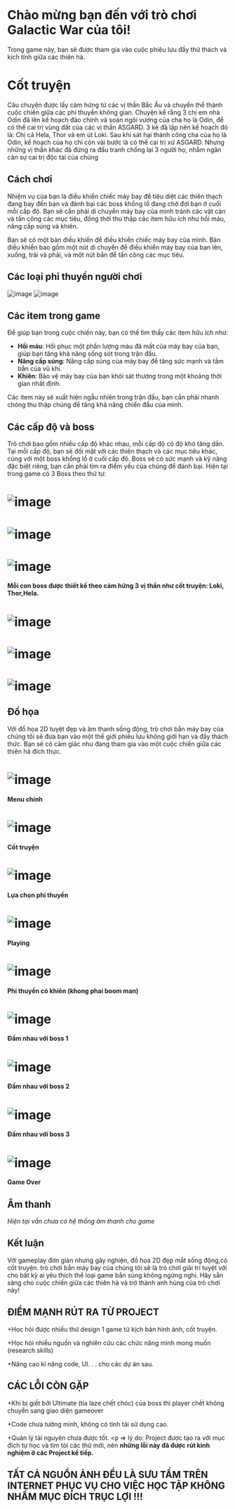 # Chào mừng bạn đến với trò chơi Galactic War của tôi!

Trong game này, bạn sẽ được tham gia vào cuộc phiêu lưu đầy thử thách và kịch tính giữa các thiên hà.
# Cốt truyện
Câu chuyện được lấy cảm hứng từ các vị thần Bắc Âu và chuyển thể thành cuộc chiến giữa các phi thuyền không gian.
Chuyện kể rằng 3 chị em nhà Odin đã lên kế hoạch đảo chính và soán ngôi vương của cha họ là Odin, để có thể cai trị vùng đất của các vị thần ASGARD.
3 kẻ đã lập nên kế hoạch đó là: Chị cả Hela, Thor và em út Loki.
Sau khi sát hại thành công cha của họ là Odin, kế hoạch của họ chỉ còn vài bước là có thể cai trị xứ ASGARD.
Nhưng những vị thần khác đã đứng ra đấu tranh chống lại 3 người họ, nhằm ngăn cản sự cai trị độc tài của chúng

## Cách chơi

Nhiệm vụ của bạn là điều khiển chiếc máy bay để tiêu diệt các thiên thạch đang bay đến bạn và đánh bại các boss khổng lồ đang chờ đợi bạn ở cuối mỗi cấp độ. Bạn sẽ cần phải di chuyển máy bay của mình tránh các vật cản và tấn công các mục tiêu, đồng thời thu thập các item hữu ích như hồi máu, nâng cấp súng và khiên.

Bạn sẽ có một bàn điều khiển để điều khiển chiếc máy bay của mình. Bàn điều khiển bao gồm một nút di chuyển để điều khiển máy bay của bạn lên, xuống, trái và phải, và một nút bắn để tấn công các mục tiêu.
## Các loại phi thuyền người chơi
![image](https://github.com/IAmMinhKhoa/-galactic-war/assets/88275892/9d966661-d93e-4688-acf1-058732b34a38)
![image](https://github.com/IAmMinhKhoa/-galactic-war/assets/88275892/9f5ae33d-58c2-41ad-b5f4-c020c2d476cb)

## Các item trong game

Để giúp bạn trong cuộc chiến này, bạn có thể tìm thấy các item hữu ích như:

- **Hồi máu**: Hồi phục một phần lượng máu đã mất của máy bay của bạn, giúp bạn tăng khả năng sống sót trong trận đấu.
- **Nâng cấp súng**: Nâng cấp súng của máy bay để tăng sức mạnh và tầm bắn của vũ khí.
- **Khiên**: Bảo vệ máy bay của bạn khỏi sát thương trong một khoảng thời gian nhất định.

Các item này sẽ xuất hiện ngẫu nhiên trong trận đấu, bạn cần phải nhanh chóng thu thập chúng để tăng khả năng chiến đấu của mình.

## Các cấp độ và boss

Trò chơi bao gồm nhiều cấp độ khác nhau, mỗi cấp độ có độ khó tăng dần. Tại mỗi cấp độ, bạn sẽ đối mặt với các thiên thạch và các mục tiêu khác, cùng với một boss khổng lồ ở cuối cấp độ. Boss sẽ có sức mạnh và kỹ năng đặc biệt riêng, bạn cần phải tìm ra điểm yếu của chúng để đánh bại.
Hiện tại trong game có 3 Boss theo thứ tự:
# ![image](https://github.com/IAmMinhKhoa/-galactic-war/assets/88275892/34afecaf-59c0-4d2d-aa7a-9dd34ddaf957)
# ![image](https://github.com/IAmMinhKhoa/-galactic-war/assets/88275892/c2463194-7ef6-4219-9c41-b3ca396c37a2)
# ![image](https://github.com/IAmMinhKhoa/-galactic-war/assets/88275892/801503bf-9efe-4469-87a0-f222f94db0dd)
**Mỗi con boss được thiết kế theo cảm hứng 3 vị thần như cốt truyện: Loki, Thor,Hela.**
# ![image](https://github.com/IAmMinhKhoa/-galactic-war/assets/88275892/acfe8e41-e833-436a-9f2d-734cb29b6eb3)
# ![image](https://github.com/IAmMinhKhoa/-galactic-war/assets/88275892/9d4a0c03-c79e-46b0-8fae-b5337c1a9091)
# ![image](https://github.com/IAmMinhKhoa/-galactic-war/assets/88275892/6c746c81-6acd-4757-a87c-d3382b34c3d7)

## Đồ họa
Với đồ họa 2D tuyệt đẹp và âm thanh sống động, trò chơi bắn máy bay của chúng tôi sẽ đưa bạn vào một thế giới phiêu lưu không giới hạn và đầy thách thức. Bạn sẽ có cảm giác như đang tham gia vào một cuộc chiến giữa các thiên hà đích thực.
# ![image](https://github.com/IAmMinhKhoa/-galactic-war/assets/88275892/832017bf-2984-41c9-a91a-7d0b2c50cfc1)
**Menu chính**
# ![image](https://github.com/IAmMinhKhoa/-galactic-war/assets/88275892/61047816-fb77-48c5-83b4-71c35d779a5d)
**Cốt truyện**
# ![image](https://github.com/IAmMinhKhoa/-galactic-war/assets/88275892/ccd5f211-6957-4290-bcd2-b60087bf2c51)
**Lựa chọn phi thuyền**
# ![image](https://github.com/IAmMinhKhoa/-galactic-war/assets/88275892/756623d9-10ce-406d-88ff-c9da303dfacb)
**Playing**
# ![image](https://github.com/IAmMinhKhoa/-galactic-war/assets/88275892/f5c73a6d-aeb5-4dc6-8717-c0e4713a6675)
**Phi thuyền có khiên (khong phai boom man)**
# ![image](https://github.com/IAmMinhKhoa/-galactic-war/assets/88275892/c52ac8d6-24c3-4182-bf16-020398c6454a)
**Đấm nhau với boss 1**
# ![image](https://github.com/IAmMinhKhoa/-galactic-war/assets/88275892/181df65f-37f4-4a74-af2f-c5ea739823da)
**Đấm nhau với boss 2**
# ![image](https://github.com/IAmMinhKhoa/-galactic-war/assets/88275892/b950edef-09f5-4077-b498-929ab6846b72)
**Đấm nhau với boss 3**
# ![image](https://github.com/IAmMinhKhoa/-galactic-war/assets/88275892/42e3b2da-31f9-4cc1-b66e-f7b9563ddda8)
**Game Over**
## Âm thanh
_Hiện tại vẫn chưa có hệ thống âm thanh cho game_
## Kết luận
Với gameplay đơn giản nhưng gây nghiện, đồ họa 2D đẹp mắt sống động,có cốt truyện. trò chơi bắn máy bay của chúng tôi sẽ là trò chơi giải trí tuyệt vời cho bất kỳ ai yêu thích thể loại game bắn súng không ngừng nghỉ. Hãy sẵn sàng cho cuộc chiến giữa các thiên hà và trở thành anh hùng của trò chơi này!
## ĐIỂM MẠNH RÚT RA TỪ PROJECT
+Học hỏi được nhiều thứ design 1 game từ kịch bản hình ảnh, cốt truyện. <p>
+Học hỏi nhiều nguồn và nghiên cứu các chức năng mình mong muốn (research skills) <p>
+Nâng cao kĩ năng code, UI. . . cho các dự án sau. <p>
## CÁC LỖI CÒN GẶP
+Khi bị giết bởi Ultimate (tia laze chết chóc) của boss thì player chết không chuyển sang giao diện gameover  <p>
+Code chưa tường minh, không có tính tái sử dụng cao. <p>
+Quản lý tài nguyên chưa được tốt. <p
=> lý do: Project được tạo ra với mục đích tự học và tìm tòi các thứ mới, nên **những lỗi này đã được rút kinh nghiệm ở các Project kế tiếp.** <p>
## TẤT CẢ NGUỒN ẢNH ĐỀU LÀ SƯU TẦM TRÊN INTERNET PHỤC VỤ CHO VIỆC HỌC TẬP KHÔNG NHẦM MỤC ĐÍCH TRỤC LỢI !!!
